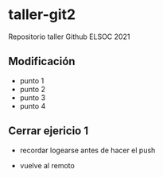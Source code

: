 # taller-git2

Repositorio taller Github ELSOC 2021

## Modificación

* punto 1
* punto 2
* punto 3
* punto 4

## Cerrar ejericio 1

* recordar logearse antes de hacer el push

* vuelve al remoto